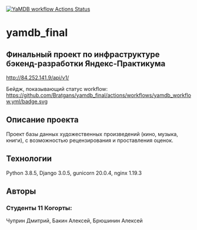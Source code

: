 [![YaMDB workflow Actions Status](https://github.com/Bratgans/yamdb_final/workflows/yamdb_final/badge.svg)](https://github.com/Bratgans/yamdb_final/actions)
# yamdb_final
## Финальный проект по инфраструктуре бэкенд-разработки Яндекс-Практикума
http://84.252.141.9/api/v1/

Бейдж, показывающий статус workflow:
https://github.com/Bratgans/yamdb_final/actions/workflows/yamdb_workflow.yml/badge.svg

## Описание проекта
Проект базы данных художественных произведений (кино, музыка, книги), с возможностью рецензирования и проставления оценок.

## Технологии
Python 3.8.5, Django 3.0.5, gunicorn 20.0.4, nginx 1.19.3

## Авторы
### Студенты 11 Когорты:

Чуприн Дмитрий,
Бакин Алексей,
Брюшинин Алексей
